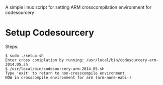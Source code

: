A simple linux script for setting ARM crosscompilation environment for codesourcery

Setup Codesourcery
==================

Steps:
```
$ sudo ./setup.sh
Enter cross comiplation by running: /usr/local/bin/codesourcery-arm-2014.05.sh
$ /usr/local/bin/codesourcery-arm-2014.05.sh
Type 'exit' to return to non-crosscompile environment
NOW in crosscompile environment for arm (arm-none-eabi-)
```
